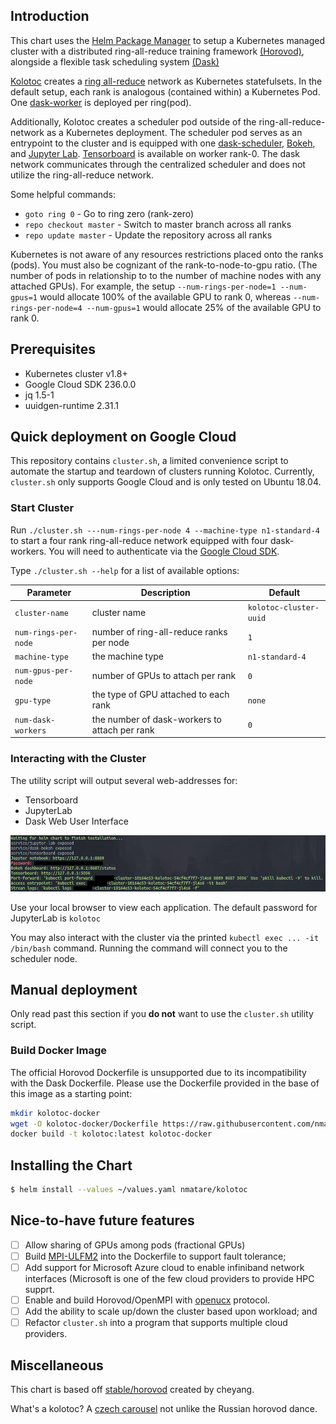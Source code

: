 ## Introduction

This chart uses the [Helm Package Manager](https://helm.sh/) to setup a Kubernetes managed cluster with a distributed ring-all-reduce training framework [(Horovod)](https://eng.uber.com/horovod/), alongside a flexible task scheduling system [(Dask)](https://dask.org/)

[Kolotoc](https://cs.wikipedia.org/wiki/Koloto%C4%8D) creates a [ring all-reduce](https://www.cs.fsu.edu/~xyuan/paper/09jpdc.pdf) network as Kubernetes statefulsets. In the default setup, each rank is analogous (contained within) a Kubernetes Pod. One [dask-worker](https://distributed.dask.org/en/latest/worker.html) is deployed per ring(pod).

Additionally, Kolotoc creates a scheduler pod outside of the ring-all-reduce-network as a Kubernetes deployment. The scheduler pod serves as an entrypoint to the cluster and is equipped with one [dask-scheduler](https://docs.dask.org/en/latest/scheduler-overview.html), [Bokeh](https://distributed.dask.org/en/latest/web.html), and [Jupyter Lab](https://jupyterlab.readthedocs.io/en/stable/). [Tensorboard](https://www.tensorflow.org/guide/summaries_and_tensorboard) is available on worker rank-0. The dask network communicates through the centralized scheduler and does not utilize the ring-all-reduce network.

Some helpful commands:
* `goto ring 0` -  Go to ring zero (rank-zero)
* `repo checkout master`  - Switch to master branch across all ranks
* `repo update master` - Update the repository across all ranks

Kubernetes is not aware of any resources restrictions placed onto the ranks (pods). You must also be cognizant of the rank-to-node-to-gpu ratio. (The number of pods in relationship to to the number of machine nodes with any attached GPUs). For example, the setup `--num-rings-per-node=1 --num-gpus=1` would allocate 100% of the available GPU to rank 0, whereas `--num-rings-per-node=4 --num-gpus=1` would allocate 25% of the available GPU to rank 0. 

## Prerequisites

- Kubernetes cluster v1.8+
- Google Cloud SDK 236.0.0
- jq 1.5-1
- uuidgen-runtime 2.31.1

## Quick deployment on Google Cloud

  This repository contains `cluster.sh`, a limited convenience script to automate the startup and teardown of clusters running Kolotoc. Currently, `cluster.sh` only supports Google Cloud and is only tested on Ubuntu 18.04.

### Start Cluster

Run `./cluster.sh ---num-rings-per-node 4 --machine-type n1-standard-4` to start a four rank ring-all-reduce network equipped with four dask-workers. You will need to authenticate via the [Google Cloud SDK](https://cloud.google.com/sdk/).

Type `./cluster.sh --help` for a list of available options:

| Parameter       | Description                 | Default |
|-----------------|-----------------------------|---------|
| `cluster-name`  | cluster  name               | `kolotoc-cluster-uuid` |
| `num-rings-per-node`    | number of ring-all-reduce ranks per node| `1` |
| `machine-type`    | the machine type | `n1-standard-4` |
| `num-gpus-per-node`       | number of GPUs to attach per rank | `0` |
| `gpu-type`       | the type of GPU attached to each rank | `none` |
| `num-dask-workers`  | the number of dask-workers to attach per rank | `0` |

### Interacting with the Cluster

  The utility script will output several web-addresses for:
  * Tensorboard
  * JupyterLab
  * Dask Web User Interface

![kolotoc entrypoint](docs/entrypoint.png)

Use your local browser to view each application. The default password for JupyterLab is `kolotoc`

You may also interact with the cluster via the printed ```kubectl exec ... -it /bin/bash``` command. Running the command will connect you to the scheduler node.

## Manual deployment
Only read past this section if you __do not__ want to use the `cluster.sh` utility script.

### Build Docker Image

The official Horovod Dockerfile is unsupported due to its incompatibility with the Dask Dockerfile. Please use the Dockerfile provided in the base of this image as a starting point:

```bash
mkdir kolotoc-docker
wget -O kolotoc-docker/Dockerfile https://raw.githubusercontent.com/nmatare/kolotoc/master/Dockerfile?token=AD7C53PTEVX447DJOGJEFVC4Y5CGW
docker build -t kolotoc:latest kolotoc-docker
```
## Installing the Chart

```bash
$ helm install --values ~/values.yaml nmatare/kolotoc
```

## Nice-to-have future features
  - [ ] Allow sharing of GPUs among pods (fractional GPUs)
  - [ ] Build [MPI-ULFM2](http://fault-tolerance.org/) into the Dockerfile to support fault tolerance;
  - [ ] Add support for Microsoft  Azure cloud to enable infiniband network interfaces (Microsoft is one of the few cloud     providers
        to provide HPC supprt.
  - [ ] Enable and build Horovod/OpenMPI with [openucx](https://github.com/openucx/ucx) protocol.
  - [ ] Add the ability to scale up/down the cluster based upon workload; and
  - [ ] Refactor `cluster.sh` into a program that supports multiple cloud providers.

## Miscellaneous

This chart is based off [stable/horovod](https://github.com/helm/charts/tree/master/stable/horovod)
created by cheyang.

What's a kolotoc?
A [czech carousel](https://sk.wikipedia.org/wiki/Koloto%C4%8D) not unlike the Russian horovod dance.
